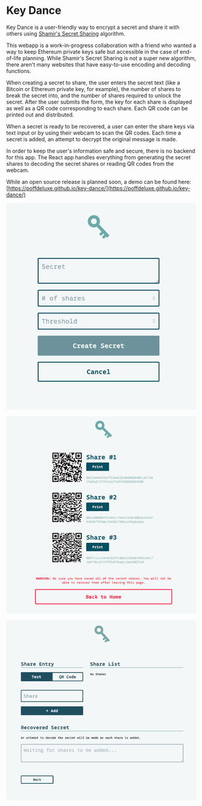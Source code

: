 # Key Dance
Key Dance is a user-friendly way to encrypt a secret and share it with others using [Shamir's Secret Sharing](https://en.wikipedia.org/wiki/Shamir%27s_Secret_Sharing) algorithm.

This webapp is a work-in-progress collaboration with a friend who wanted a way to keep Ethereum private keys safe but accessible in the case of end-of-life planning. While Shamir's Secret Sharing is not a super new algorithm, there aren't many websites that have easy-to-use encoding and decoding functions.

When creating a secret to share, the user enters the secret text (like a Bitcoin or Ethereum private key, for example), the number of shares to break the secret into, and the number of shares required to unlock the secret. After the user submits the form, the key for each share is displayed as well as a QR code corresponding to each share. Each QR code can be printed out and distributed.

When a secret is ready to be recovered, a user can enter the share keys via text input or by using their webcam to scan the QR codes. Each time a secret is added, an attempt to decrypt the original message is made.

In order to keep the user's information safe and secure, there is no backend for this app. The React app handles everything from generating the secret shares to decoding the secret shares or reading QR codes from the webcam.

While an open source release is planned soon, a demo can be found here: [https://poffdeluxe.github.io/key-dance/](https://poffdeluxe.github.io/key-dance/)

![Key Dance Create](images/key-dance-create.png)

![Key Dance Shares](images/key-dance-shares.png)

![Key Dance Demo](images/key-dance-demo.gif)
